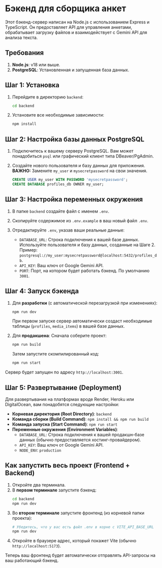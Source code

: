 # Бэкенд для сборщика анкет

Этот бэкенд-сервер написан на Node.js с использованием Express и TypeScript. Он предоставляет API для управления анкетами, обрабатывает загрузку файлов и взаимодействует с Gemini API для анализа текста.

## Требования

1.  **Node.js**: v18 или выше.
2.  **PostgreSQL**: Установленная и запущенная база данных.

## Шаг 1: Установка

1.  Перейдите в директорию `backend`:
    ```bash
    cd backend
    ```

2.  Установите все необходимые зависимости:
    ```bash
    npm install
    ```

## Шаг 2: Настройка базы данных PostgreSQL

1.  Подключитесь к вашему серверу PostgreSQL. Вам может понадобиться `psql` или графический клиент типа DBeaver/PgAdmin.

2.  Создайте нового пользователя и базу данных для приложения. **ВАЖНО:** Замените `my_user` и `mysecretpassword` на свои значения.

    ```sql
    CREATE USER my_user WITH PASSWORD 'mysecretpassword';
    CREATE DATABASE profiles_db OWNER my_user;
    ```

## Шаг 3: Настройка переменных окружения

1.  В папке `backend` создайте файл с именем `.env`.

2.  Скопируйте содержимое из `.env.example` в ваш новый файл `.env`.

3.  Отредактируйте `.env`, указав ваши реальные данные:
    *   `DATABASE_URL`: Строка подключения к вашей базе данных. Используйте пользователя и базу данных, созданные на Шаге 2. Пример: `postgresql://my_user:mysecretpassword@localhost:5432/profiles_db`.
    *   `API_KEY`: Ваш ключ от Google Gemini API.
    *   `PORT`: Порт, на котором будет работать бэкенд. По умолчанию `3001`.

## Шаг 4: Запуск бэкенда

1.  Для **разработки** (с автоматической перезагрузкой при изменениях):
    ```bash
    npm run dev
    ```
    При первом запуске сервер автоматически создаст необходимые таблицы (`profiles`, `media_items`) в вашей базе данных.

2.  Для **продакшена**:
    Сначала соберите проект:
    ```bash
    npm run build
    ```
    Затем запустите скомпилированный код:
    ```bash
    npm run start
    ```

Сервер будет запущен по адресу `http://localhost:3001`.

## Шаг 5: Развертывание (Deployment)

Для развертывания на платформах вроде Render, Heroku или DigitalOcean, вам понадобятся следующие настройки:

*   **Корневая директория (Root Directory)**: `backend`
*   **Команда сборки (Build Command)**: `npm install && npm run build`
*   **Команда запуска (Start Command)**: `npm run start`
*   **Переменные окружения (Environment Variables)**:
    *   `DATABASE_URL`: Строка подключения к вашей продакшн-базе данных (обычно предоставляется хостинг-провайдером).
    *   `API_KEY`: Ваш ключ от Google Gemini API.
    *   `NODE_ENV`: `production`

## Как запустить весь проект (Frontend + Backend)

1.  Откройте два терминала.
2.  В **первом терминале** запустите бэкенд:
    ```bash
    cd backend
    npm run dev
    ```
3.  Во **втором терминале** запустите фронтенд (из корневой папки проекта):
    ```bash
    # Убедитесь, что у вас есть файл .env в корне с VITE_API_BASE_URL
    npm run dev
    ```
4.  Откройте в браузере адрес, который покажет Vite (обычно `http://localhost:5173`).

Теперь ваш фронтенд будет автоматически отправлять API-запросы на ваш работающий бэкенд.
